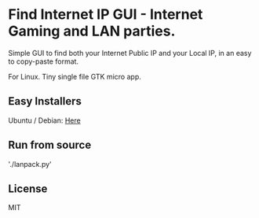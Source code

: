 # Find Internet IP GUI -  Internet Gaming and LAN parties.
Simple GUI to find both your Internet Public IP and your Local IP, in an easy to copy-paste format.

For Linux. Tiny single file GTK micro app.

## Easy Installers

Ubuntu / Debian: [Here](https://github.com/gnat/internet-ip-gui-linux/blob/master/deb/lanpack.deb)

## Run from source

'./lanpack.py'

## License 

MIT

